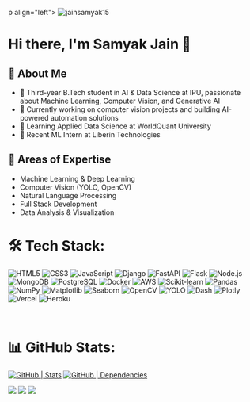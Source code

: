 p align="left"> <img src="https://komarev.com/ghpvc/?username=jainsamyak15&color=green" alt="jainsamyak15" /> </p>

# Hi there, I'm Samyak Jain 👋

## 💫 About Me
- 🤖 Third-year B.Tech student in AI & Data Science at IPU, passionate about Machine Learning, Computer Vision, and Generative AI
- 🎯 Currently working on computer vision projects and building AI-powered automation solutions
- 🌱 Learning Applied Data Science at WorldQuant University
- 💼 Recent ML Intern at Liberin Technologies

## 🎯 Areas of Expertise
- Machine Learning & Deep Learning
- Computer Vision (YOLO, OpenCV)
- Natural Language Processing
- Full Stack Development
- Data Analysis & Visualization
  
# 🛠 Tech Stack:

![HTML5](https://img.shields.io/badge/HTML5-E34F26?style=for-the-badge&logo=html5&logoColor=white)
![CSS3](https://img.shields.io/badge/CSS3-1572B6?style=for-the-badge&logo=css3&logoColor=white)
![JavaScript](https://img.shields.io/badge/JavaScript-323330?style=for-the-badge&logo=javascript&logoColor=F7DF1E)
![Django](https://img.shields.io/badge/Django-092E20?style=for-the-badge&logo=django&logoColor=white)
![FastAPI](https://img.shields.io/badge/FastAPI-005571?style=for-the-badge&logo=fastapi&logoColor=white)
![Flask](https://img.shields.io/badge/Flask-000000?style=for-the-badge&logo=flask&logoColor=white)
![Node.js](https://img.shields.io/badge/Node.js-43853D?style=for-the-badge&logo=node.js&logoColor=white)
![MongoDB](https://img.shields.io/badge/MongoDB-4EA94B?style=for-the-badge&logo=mongodb&logoColor=white)
![PostgreSQL](https://img.shields.io/badge/PostgreSQL-316192?style=for-the-badge&logo=postgresql&logoColor=white)
![Docker](https://img.shields.io/badge/Docker-2496ED?style=for-the-badge&logo=docker&logoColor=white)
![AWS](https://img.shields.io/badge/AWS-232F3E?style=for-the-badge&logo=amazon-aws&logoColor=white)
![Scikit-learn](https://img.shields.io/badge/scikit--learn-F7931E?style=for-the-badge&logo=scikit-learn&logoColor=white)
![Pandas](https://img.shields.io/badge/pandas-150458?style=for-the-badge&logo=pandas&logoColor=white)
![NumPy](https://img.shields.io/badge/numpy-013243?style=for-the-badge&logo=numpy&logoColor=white)
![Matplotlib](https://img.shields.io/badge/Matplotlib-11557C?style=for-the-badge&logo=matplotlib&logoColor=white)
![Seaborn](https://img.shields.io/badge/Seaborn-3776AB?style=for-the-badge&logoColor=white)
![OpenCV](https://img.shields.io/badge/OpenCV-5C3EE8?style=for-the-badge&logo=opencv&logoColor=white)
![YOLO](https://img.shields.io/badge/YOLO-00FFFF?style=for-the-badge&logo=yolo&logoColor=black)
![Dash](https://img.shields.io/badge/Dash-000000?style=for-the-badge&logo=dash&logoColor=white)
![Plotly](https://img.shields.io/badge/Plotly-3F4F75?style=for-the-badge&logo=plotly&logoColor=white)
![Vercel](https://img.shields.io/badge/Vercel-000000?style=for-the-badge&logo=vercel&logoColor=white)
![Heroku](https://img.shields.io/badge/Heroku-430098?style=for-the-badge&logo=heroku&logoColor=white)



<br>

# 📊 GitHub Stats:

[![ GitHub | Stats](https://stats.quine.sh/jainsamyak15/github?theme=light)](https://quine.sh?utm_source=widgets&utm_campaign=jainsamyak15)
[![ GitHub | Dependencies](https://stats.quine.sh/jainsamyak15/dependencies?theme=light)](https://quine.sh?utm_source=widgets&utm_campaign=jainsamyak15)

![](https://github-readme-stats.vercel.app/api?username=jainsamyak15&theme=shadow_green&hide_border=false&include_all_commits=true&count_private=true)
![](https://github-readme-stats.vercel.app/api/top-langs/?username=jainsamyak15&theme=shadow_green&hide_border=false&include_all_commits=true&count_private=true&layout=compact)
![](https://github-readme-streak-stats.herokuapp.com/?user=jainsamyak15&theme=shadow_green&hide_border=false)

<br>


<!--
**jainsamyak15/jainsamyak15** is a ✨ _special_ ✨ repository because its `README.md` (this file) appears on your GitHub profile.
-->
